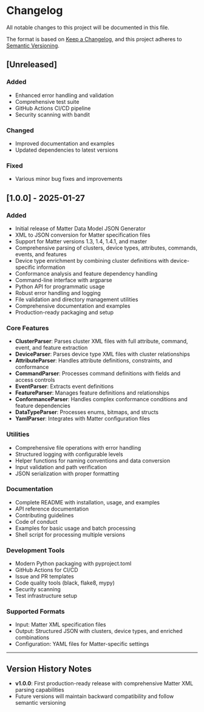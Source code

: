 # Changelog

All notable changes to this project will be documented in this file.

The format is based on [Keep a Changelog](https://keepachangelog.com/en/1.0.0/),
and this project adheres to [Semantic Versioning](https://semver.org/spec/v2.0.0.html).

## [Unreleased]

### Added

- Enhanced error handling and validation
- Comprehensive test suite
- GitHub Actions CI/CD pipeline
- Security scanning with bandit

### Changed

- Improved documentation and examples
- Updated dependencies to latest versions

### Fixed

- Various minor bug fixes and improvements

## [1.0.0] - 2025-01-27

### Added

- Initial release of Matter Data Model JSON Generator
- XML to JSON conversion for Matter specification files
- Support for Matter versions 1.3, 1.4, 1.4.1, and master
- Comprehensive parsing of clusters, device types, attributes, commands, events, and features
- Device type enrichment by combining cluster definitions with device-specific information
- Conformance analysis and feature dependency handling
- Command-line interface with argparse
- Python API for programmatic usage
- Robust error handling and logging
- File validation and directory management utilities
- Comprehensive documentation and examples
- Production-ready packaging and setup

### Core Features

- **ClusterParser**: Parses cluster XML files with full attribute, command, event, and feature extraction
- **DeviceParser**: Parses device type XML files with cluster relationships
- **AttributeParser**: Handles attribute definitions, constraints, and conformance
- **CommandParser**: Processes command definitions with fields and access controls
- **EventParser**: Extracts event definitions
- **FeatureParser**: Manages feature definitions and relationships
- **ConformanceParser**: Handles complex conformance conditions and feature dependencies
- **DataTypeParser**: Processes enums, bitmaps, and structs
- **YamlParser**: Integrates with Matter configuration files

### Utilities

- Comprehensive file operations with error handling
- Structured logging with configurable levels
- Helper functions for naming conventions and data conversion
- Input validation and path verification
- JSON serialization with proper formatting

### Documentation

- Complete README with installation, usage, and examples
- API reference documentation
- Contributing guidelines
- Code of conduct
- Examples for basic usage and batch processing
- Shell script for processing multiple versions

### Development Tools

- Modern Python packaging with pyproject.toml
- GitHub Actions for CI/CD
- Issue and PR templates
- Code quality tools (black, flake8, mypy)
- Security scanning
- Test infrastructure setup

### Supported Formats

- Input: Matter XML specification files
- Output: Structured JSON with clusters, device types, and enriched combinations
- Configuration: YAML files for Matter-specific settings

---

## Version History Notes

- **v1.0.0**: First production-ready release with comprehensive Matter XML parsing capabilities
- Future versions will maintain backward compatibility and follow semantic versioning
